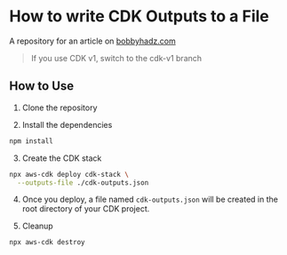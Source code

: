 # How to write CDK Outputs to a File

A repository for an article on
[bobbyhadz.com](https://bobbyhadz.com/blog/aws-cdk-outputs-file)

> If you use CDK v1, switch to the cdk-v1 branch

## How to Use

1. Clone the repository

2. Install the dependencies

```bash
npm install
```

3. Create the CDK stack

```bash
npx aws-cdk deploy cdk-stack \
  --outputs-file ./cdk-outputs.json
```

4. Once you deploy, a file named `cdk-outputs.json` will be created in the root
   directory of your CDK project.

5. Cleanup

```bash
npx aws-cdk destroy
```

